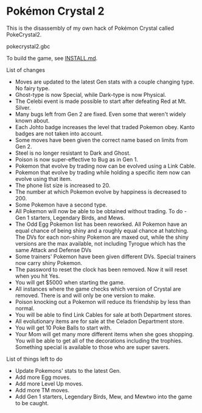 # Pokémon Crystal 2

This is the disassembly of my own hack of Pokémon Crystal called PokeCrystal2.

pokecrystal2.gbc 

To build the game, see [INSTALL.md](INSTALL.md).

List of changes
* Moves are updated to the latest Gen stats with a couple changing type. No fairy type.
* Ghost-type is now Special, while Dark-type is now Physical.
* The Celebi event is made possible to start after defeating Red at Mt. Silver.
* Many bugs left from Gen 2 are fixed. Even some that weren't widely known about.
* Each Johto badge increases the level that traded Pokemon obey. Kanto badges are not taken into account.
* Some moves have been given the correct name based on limits from Gen 2.
* Steel is no longer resistant to Dark and Ghost.
* Poison is now super-effective to Bug as in Gen 1.
* Pokemon that evolve by trading now can be evolved using a Link Cable.
* Pokemon that evolve by trading while holding a specific item now can evolve using that item.
* The phone list size is increased to 20. 
* The number at which Pokemon evolve by happiness is decreased to 200.
* Some Pokemon have a second type.
* All Pokemon will now be able to be obtained without trading. To do - Gen 1 starters, Legendary Birds, and Mews.
* The Odd Egg Pokemon list has been reworked. All Pokemon have an equal chance of being shiny and a roughly equal chance at hatching. The DVs for each non-shiny Pokemon are maxed out, while the shiny versions are the max available, not including Tyrogue which has the same Attack and Defense DVs
* Some trainers' Pokemon have been given different DVs. Special trainers now carry shiny Pokemon.
* The password to reset the clock has been removed. Now it will reset when you hit Yes. 
* You will get $5000 when starting the game.
* All instances where the game checks which version of Crystal are removed. There is and will only be one version to make.
* Poison knocking out a Pokemon will reduce its friendship by less than normal.
* You will be able to find Link Cables for sale at both Department stores.
* All evolutionary items are for sale at the Celadon Department store.
* You will get 10 Poke Balls to start with.
* Your Mom will get many more different items when she goes shopping. You will be able to get all of the decorations including the trophies. Something special is available to those who are super savers.

List of things left to do
* Update Pokemons' stats to the latest Gen.
* Add more Egg moves.
* Add more Level Up moves.
* Add more TM moves.
* Add Gen 1 starters, Legendary Birds, Mew, and Mewtwo into the game to be caught.
